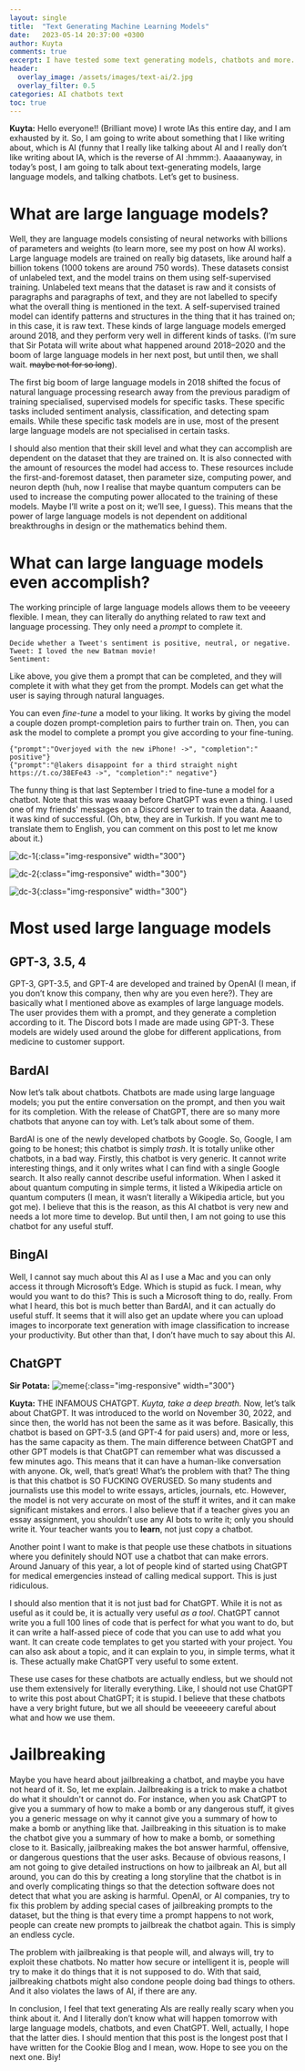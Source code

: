 ```yaml
---
layout: single
title:  "Text Generating Machine Learning Models"
date:   2023-05-14 20:37:00 +0300
author: Kuyta
comments: true
excerpt: I have tested some text generating models, chatbots and more. Here are my comments.
header:
  overlay_image: /assets/images/text-ai/2.jpg
  overlay_filter: 0.5
categories: AI chatbots text
toc: true
---
```

**Kuyta:** Hello everyone!! (Brilliant move) I wrote IAs this entire day, and I am exhausted by it. So, I am going to write about something that I like writing about, which is AI (funny that I really like talking about AI and I really don’t like writing about IA, which is the reverse of AI :hmmm:). Aaaaanyway, in today’s post, I am going to talk about text-generating models, large language models, and talking chatbots. Let’s get to business.

# What are large language models?

Well, they are language models consisting of neural networks with billions of parameters and weights (to learn more, see my post on how AI works). Large language models are trained on really big datasets, like around half a billion tokens (1000 tokens are around 750 words). These datasets consist of unlabeled text, and the model trains on them using self-supervised training. Unlabeled text means that the dataset is raw and it consists of paragraphs and paragraphs of text, and they are not labelled to specify what the overall thing is mentioned in the text. A self-supervised trained model can identify patterns and structures in the thing that it has trained on; in this case, it is raw text. These kinds of large language models emerged around 2018, and they perform very well in different kinds of tasks. (I’m sure that Sir Potata will write about what happened around 2018–2020 and the boom of large language models in her next post, but until then, we shall wait. ~~maybe not for so long~~).

The first big boom of large language models in 2018 shifted the focus of natural language processing research away from the previous paradigm of training specialised, supervised models for specific tasks. These specific tasks included sentiment analysis, classification, and detecting spam emails. While these specific task models are in use, most of the present large language models are not specialised in certain tasks.

I should also mention that their skill level and what they can accomplish are dependent on the dataset that they are trained on. It is also connected with the amount of resources the model had access to. These resources include the first-and-foremost dataset, then parameter size, computing power, and neuron depth (huh, now I realise that maybe quantum computers can be used to increase the computing power allocated to the training of these models. Maybe I’ll write a post on it; we’ll see, I guess). This means that the power of large language models is not dependent on additional breakthroughs in design or the mathematics behind them.

# What can large language models even accomplish?

The working principle of large language models allows them to be veeeery flexible. I mean, they can literally do anything related to raw text and language processing. They only need a _prompt_ to complete it.

```text
Decide whether a Tweet's sentiment is positive, neutral, or negative. 
Tweet: I loved the new Batman movie! 
Sentiment: 
```

Like above, you give them a prompt that can be completed, and they will complete it with what they get from the prompt. Models can get what the user is saying through natural languages.

You can even _fine-tune_ a model to your liking. It works by giving the model a couple dozen prompt-completion pairs to further train on. Then, you can ask the model to complete a prompt you give according to your fine-tuning.

```text
{"prompt":"Overjoyed with the new iPhone! ->", "completion":" positive"}
{"prompt":"@lakers disappoint for a third straight night https://t.co/38EFe43 ->", "completion":" negative"}
```

The funny thing is that last September I tried to fine-tune a model for a chatbot. Note that this was waaay before ChatGPT was even a thing. I used one of my friends' messages on a Discord server to train the data. Aaaand, it was kind of successful. (Oh, btw, they are in Turkish. If you want me to translate them to English, you can comment on this post to let me know about it.)

![dc-1](/assets/images/text-ai/dc-1.png){:class="img-responsive" width="300"}

![dc-2](/assets/images/text-ai/dc-2.png){:class="img-responsive" width="300"}

![dc-3](/assets/images/text-ai/dc-3.png){:class="img-responsive" width="300"}

# Most used large language models

## GPT-3, 3.5, 4

GPT-3, GPT-3.5, and GPT-4 are developed and trained by OpenAI (I mean, if you don’t know this company, then why are you even here?). They are basically what I mentioned above as examples of large language models. The user provides them with a prompt, and they generate a completion according to it. The Discord bots I made are made using GPT-3. These models are widely used around the globe for different applications, from medicine to customer support.

## BardAI

Now let’s talk about chatbots. Chatbots are made using large language models; you put the entire conversation on the prompt, and then you wait for its completion. With the release of ChatGPT, there are so many more chatbots that anyone can toy with. Let’s talk about some of them.

BardAI is one of the newly developed chatbots by Google. So, Google, I am going to be honest; this chatbot is simply _trash_. It is totally unlike other chatbots, in a bad way. Firstly, this chatbot is very generic. It cannot write interesting things, and it only writes what I can find with a single Google search. It also really cannot describe useful information. When I asked it about quantum computing in simple terms, it listed a Wikipedia article on quantum computers (I mean, it wasn’t literally a Wikipedia article, but you got me). I believe that this is the reason, as this AI chatbot is very new and needs a lot more time to develop. But until then, I am not going to use this chatbot for any useful stuff.

## BingAI

Well, I cannot say much about this AI as I use a Mac and you can only access it through Microsoft’s Edge. Which is stupid as fuck. I mean, why would you want to do this? This is such a Microsoft thing to do, really. From what I heard, this bot is much better than BardAI, and it can actually do useful stuff. It seems that it will also get an update where you can upload images to incorporate text generation with image classification to increase your productivity. But other than that, I don’t have much to say about this AI.

## ChatGPT

**Sir Potata:** ![meme](/assets/images/text-ai/meme.jpg){:class="img-responsive" width="300"}

**Kuyta:** THE INFAMOUS CHATGPT. _Kuyta, take a deep breath._ Now, let’s talk about ChatGPT. It was introduced to the world on November 30, 2022, and since then, the world has not been the same as it was before. Basically, this chatbot is based on GPT-3.5 (and GPT-4 for paid users) and, more or less, has the same capacity as them. The main difference between ChatGPT and other GPT models is that ChatGPT can remember what was discussed a few minutes ago. This means that it can have a human-like conversation with anyone. Ok, well, that’s great! What’s the problem with that? The thing is that this chatbot is SO FUCKING OVERUSED. So many students and journalists use this model to write essays, articles, journals, etc. However, the model is not very accurate on most of the stuff it writes, and it can make significant mistakes and errors. I also believe that if a teacher gives you an essay assignment, you shouldn’t use any AI bots to write it; only you should write it. Your teacher wants you to **learn**, not just copy a chatbot.

Another point I want to make is that people use these chatbots in situations where you definitely should NOT use a chatbot that can make errors. Around January of this year, a lot of people kind of started using ChatGPT for medical emergencies instead of calling medical support. This is just ridiculous.

I should also mention that it is not just bad for ChatGPT. While it is not as useful as it could be, it is actually very useful _as a tool_. ChatGPT cannot write you a full 100 lines of code that is perfect for what you want to do, but it can write a half-assed piece of code that you can use to add what you want. It can create code templates to get you started with your project. You can also ask about a topic, and it can explain to you, in simple terms, what it is. These actually make ChatGPT very useful to some extent.

These use cases for these chatbots are actually endless, but we should not use them extensively for literally everything. Like, I should not use ChatGPT to write this post about ChatGPT; it is stupid. I believe that these chatbots have a very bright future, but we all should be veeeeeery careful about what and how we use them.

# Jailbreaking

Maybe you have heard about jailbreaking a chatbot, and maybe you have not heard of it. So, let me explain. Jailbreaking is a trick to make a chatbot do what it shouldn't or cannot do. For instance, when you ask ChatGPT to give you a summary of how to make a bomb or any dangerous stuff, it gives you a generic message on why it cannot give you a summary of how to make a bomb or anything like that. Jailbreaking in this situation is to make the chatbot give you a summary of how to make a bomb, or something close to it. Basically, jailbreaking makes the bot answer harmful, offensive, or dangerous questions that the user asks. Because of obvious reasons, I am not going to give detailed instructions on how to jailbreak an AI, but all around, you can do this by creating a long storyline that the chatbot is in and overly complicating things so that the detection software does not detect that what you are asking is harmful. OpenAI, or AI companies, try to fix this problem by adding special cases of jailbreaking prompts to the dataset, but the thing is that every time a prompt happens to not work, people can create new prompts to jailbreak the chatbot again. This is simply an endless cycle.

The problem with jailbreaking is that people will, and always will, try to exploit these chatbots. No matter how secure or intelligent it is, people will try to make it do things that it is not supposed to do. With that said, jailbreaking chatbots might also condone people doing bad things to others. And it also violates the laws of AI, if there are any.

In conclusion, I feel that text generating AIs are really really scary when you think about it. And I literally don’t know what will happen tomorrow with large language models, chatbots, and even ChatGPT. Well, actually, I hope that the latter dies. I should mention that this post is the longest post that I have written for the Cookie Blog and I mean, wow. Hope to see you on the next one. Biy!
